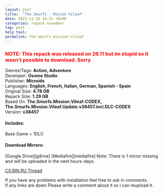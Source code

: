 ```yaml
---
layout: post
title:  "The Smurfs - Misson Vileaf"
date: 2021-11-26 14:21 +0200
categories: repack november
tag: post
help tool:                                                                                               |
permalink: the-smurfs-mission-vileaf
---
```

<h3><span style="color:red"><b>NOTE: This repack was released on 26.11 but im stupid so it wasn't possible to download. Sorry</b></span></h3>

Genres/Tags: **Action, Adventure**                                                                                      
Developer: **Osome Studio**                                                                            
Publisher: **Microids**                                                                             
Languages: **English, French, Italian, German, Spanish - Spain**                                                                          
Original Size: **4.78 GB**                                                                           
Repack Size: **1.29 GB**                                                                                          
Based On: **The.Smurfs.Mission.Vileaf-CODEX, The.Smurfs.Mission.Vileaf.Update.v38457.incl.DLC-CODEX**              
Version: **v38457**                                                                

<h4><b>Includes:</b></h4> 
Base Game + 1DLC

<h4><b>Download Mirrors:</b></h4>                                                                              
[Google Drive][gdrive]                                                                                 
[Mediafire][mediafire]                                                                                   
<!--[Onedrive][one]-->                                                                                
Note: There is 1 mirror missing and will be uploaded in the next hours-days.

[CS.RIN.RU Thread][rin]

If you have any problems with installation feel free to ask in comments.                                  
If any links are down Please write a comment about it so i can reupload it.


[rin]: https://cs.rin.ru/forum/viewtopic.php?f=10&t=113508
[mediafire]: https://www.mediafire.com/file/o5sax2lhrgp4ieo/The.Smurfs.Mission.Vileaf.Repack-Comrade.Medic.rar/file
[one]: .
[gdrive]: https://drive.google.com/file/d/1FtMnIRacBLPek2SRB6B2i6EzuTh6ZWaQ/view?usp=sharing